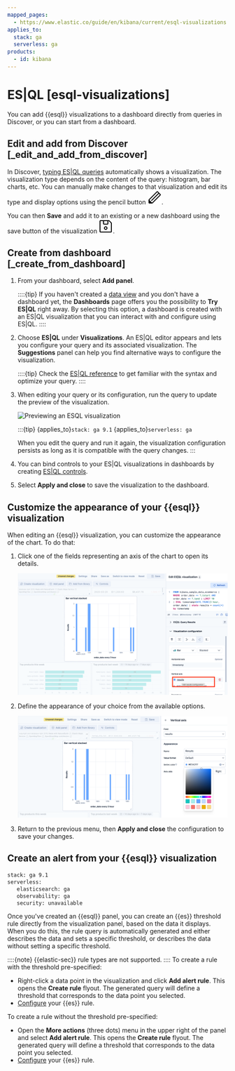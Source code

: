 ```yaml
---
mapped_pages:
  - https://www.elastic.co/guide/en/kibana/current/esql-visualizations.html
applies_to:
  stack: ga
  serverless: ga
products:
  - id: kibana
---
```


# ES|QL [esql-visualizations]

You can add {{esql}} visualizations to a dashboard directly from queries in Discover, or you can start from a dashboard.


## Edit and add from Discover [_edit_and_add_from_discover]

In Discover, [typing ES|QL queries](../query-filter/languages/esql-kibana.md) automatically shows a visualization. The visualization type depends on the content of the query: histogram, bar charts, etc. You can manually make changes to that visualization and edit its type and display options using the pencil button ![pencil button](/explore-analyze/images/kibana-esql-icon-edit-visualization.svg "").

You can then **Save** and add it to an existing or a new dashboard using the save button of the visualization ![save button](/explore-analyze/images/kibana-esql-icon-save-visualization.svg "").


## Create from dashboard [_create_from_dashboard]

1. From your dashboard, select **Add panel**.

   ::::{tip}
   If you haven't created a [data view](/explore-analyze/find-and-organize/data-views.md) and you don't have a dashboard yet, the **Dashboards** page offers you the possibility to **Try ES|QL** right away. By selecting this option, a dashboard is created with an ES|QL visualization that you can interact with and configure using ES|QL.
   ::::

2. Choose **ES|QL** under **Visualizations**. An ES|QL editor appears and lets you configure your query and its associated visualization. The **Suggestions** panel can help you find alternative ways to configure the visualization.

   ::::{tip}
   Check the [ES|QL reference](elasticsearch://reference/query-languages/esql.md) to get familiar with the syntax and optimize your query.
   ::::

3. When editing your query or its configuration, run the query to update the preview of the visualization.

    ![Previewing an ESQL visualization](https://images.contentstack.io/v3/assets/bltefdd0b53724fa2ce/blt69dcceb4f1e12bc1/66c752d6aff77d384dc44209/edit-esql-visualization.gif "")

    :::{tip}
    {applies_to}`stack: ga 9.1` {applies_to}`serverless: ga`

    When you edit the query and run it again, the visualization configuration persists as long as it is compatible with the query changes.
    :::

4. You can bind controls to your ES|QL visualizations in dashboards by creating [ES|QL controls](../dashboards/add-controls.md#add-esql-control).
5. Select **Apply and close** to save the visualization to the dashboard.

## Customize the appearance of your {{esql}} visualization

When editing an {{esql}} visualization, you can customize the appearance of the chart. To do that:

1. Click one of the fields representing an axis of the chart to open its details.

   ![Click on the axis field to open its details](/explore-analyze/images/esql-visualization-customize-axis.png)

2. Define the appearance of your choice from the available options.

   ![Appearance customization options for ESQL charts](/explore-analyze/images/esql-visualization-customization-options.png)

3. Return to the previous menu, then **Apply and close** the configuration to save your changes.

## Create an alert from your {{esql}} visualization

```{applies_to}
stack: ga 9.1
serverless:
   elasticsearch: ga
   observability: ga
   security: unavailable
```

Once you've created an {{esql}} panel, you can create an {{es}} threshold rule directly from the visualization panel, based on the data it displays. When you do this, the rule query is automatically generated and either describes the data and sets a specific threshold, or describes the data without setting a specific threshold.

::::{note}
{{elastic-sec}} rule types are not supported.
::::
To create a rule with the threshold pre-specified:

- Right-click a data point in the visualization and click **Add alert rule**. This opens the **Create rule** flyout. The generated query will define a threshold that corresponds to the data point you selected.
- [Configure](/solutions/observability/incident-management/create-an-elasticsearch-query-rule.md) your {{es}} rule.

To create a rule without the threshold pre-specified:

- Open the **More actions** (three dots) menu in the upper right of the panel and select **Add alert rule**. This opens the **Create rule** flyout. The generated query will define a threshold that corresponds to the data point you selected.
- [Configure](/solutions/observability/incident-management/create-an-elasticsearch-query-rule.md) your {{es}} rule.


